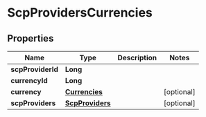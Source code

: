 
# ScpProvidersCurrencies

## Properties
Name | Type | Description | Notes
------------ | ------------- | ------------- | -------------
**scpProviderId** | **Long** |  | 
**currencyId** | **Long** |  | 
**currency** | [**Currencies**](Currencies.md) |  |  [optional]
**scpProviders** | [**ScpProviders**](ScpProviders.md) |  |  [optional]



